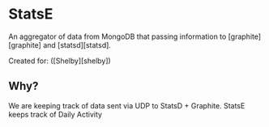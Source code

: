 StatsE
======

An aggregator of data from MongoDB that passing information to [graphite][graphite] and [statsd][statsd].

Created for: ([Shelby][shelby])

Why?
--------
We are keeping track of data sent via UDP to StatsD + Graphite.  StatsE keeps track of Daily Activity
